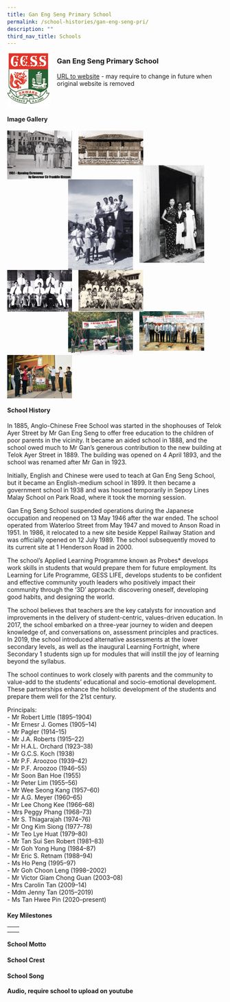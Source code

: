 ```yaml
---
title: Gan Eng Seng Primary School
permalink: /school-histories/gan-eng-seng-pri/
description: ""
third_nav_title: Schools
---
```

<img src="/images/ganengsengpri1.jpg" style="width:20%;margin-right:15px;" align = "left">

### **Gan Eng Seng Primary School**
[URL to website](https://www.ganengsengsch.moe.edu.sg/) - may require to change in future when original website is removed

<br clear="left">

#### **Image Gallery**

<p><a href="https://staging.d1yxymztqoj7qn.amplifyapp.com/images/ganengsengpri2.jpg">  
<img src="/images/ganengsengpri2.jpg" style="width:30%;margin-right:15px;" align = "left">
</a></p>

<p><a href="https://staging.d1yxymztqoj7qn.amplifyapp.com/images/ganengsengpri3.jpg">  
<img src="/images/ganengsengpri3.jpg" style="width:30%;margin-right:15px;" align = "left">
</a></p>

<p><a href="https://staging.d1yxymztqoj7qn.amplifyapp.com/images/ganengsengpri4.jpg">  
<img src="/images/ganengsengpri4.jpg" style="width:30%;margin-right:45px;" align = "right">
</a></p>

<p><a href="https://staging.d1yxymztqoj7qn.amplifyapp.com/images/ganengsengpri6.jpg">  
<img src="/images/ganengsengpri6.jpg" style="width:30%;margin-right:15px;" align = "right">
</a></p>

<p><a href="https://staging.d1yxymztqoj7qn.amplifyapp.com/images/ganengsengpri5.jpg">  
<img src="/images/ganengsengpri5.jpg" style="width:30%;margin-right:15px;" align = "left">
</a></p>

<p><a href="https://staging.d1yxymztqoj7qn.amplifyapp.com/images/ganengsengpri7.jpg">  
<img src="/images/ganengsengpri7.jpg" style="width:30%;margin-right:15px;" align = "left">
</a></p>

<p><a href="https://staging.d1yxymztqoj7qn.amplifyapp.com/images/ganengsengpri8.jpg">  
<img src="/images/ganengsengpri8.jpg" style="width:30%;margin-right:45px;" align = "right">
</a></p>

<p><a href="https://staging.d1yxymztqoj7qn.amplifyapp.com/images/ganengsengpri9.jpg">  
<img src="/images/ganengsengpri9.jpg" style="width:30%;margin-right:15px;" align = "right">
</a></p>

<p><a href="https://staging.d1yxymztqoj7qn.amplifyapp.com/images/ganengsengpri10.jpg">  
<img src="/images/ganengsengpri10.jpg" style="width:30%;margin-right:15px;" align = "left">
</a></p>

<br clear="left">

#### **School History**
In 1885, Anglo-Chinese Free School was started in the shophouses of Telok Ayer Street by Mr Gan Eng Seng to offer free education to the children of poor parents in the vicinity. It became an aided school in 1888, and the school owed much to Mr Gan’s generous contribution to the new building at Telok Ayer Street in 1889. The building was opened on 4 April 1893, and the school was renamed after Mr Gan in 1923.

Initially, English and Chinese were used to teach at Gan Eng Seng School, but it became an English-medium school in 1899. It then became a government school in 1938 and was housed temporarily in Sepoy Lines Malay School on Park Road, where it took the morning session.

Gan Eng Seng School suspended operations during the Japanese occupation and reopened on 13 May 1946 after the war ended. The school operated from Waterloo Street from May 1947 and moved to Anson Road in 1951. In 1986, it relocated to a new site beside Keppel Railway Station and was officially opened on 12 July 1989. The school subsequently moved to its current site at 1 Henderson Road in 2000.

The school’s Applied Learning Programme known as Probes\* develops work skills in students that would prepare them for future employment. Its Learning for Life Programme, GESS LIFE, develops students to be confident and effective community youth leaders who positively impact their community through the ‘3D’ approach: discovering oneself, developing good habits, and designing the world.

The school believes that teachers are the key catalysts for innovation and improvements in the delivery of student-centric, values-driven education. In 2017, the school embarked on a three-year journey to widen and deepen knowledge of, and conversations on, assessment principles and practices. In 2019, the school introduced alternative assessments at the lower secondary levels, as well as the inaugural Learning Fortnight, where Secondary 1 students sign up for modules that will instill the joy of learning beyond the syllabus.

The school continues to work closely with parents and the community to value-add to the students’ educational and socio-emotional development. These partnerships enhance the holistic development of the students and prepare them well for the 21st century.

Principals:<br>
\- Mr Robert Little (1895–1904)<br>
\- Mr Ernesr J. Gomes (1905–14)<br>
\- Mr Pagler (1914–15)<br>
\- Mr J.A. Roberts (1915–22)<br>
\- Mr H.A.L. Orchard (1923–38)<br>
\- Mr G.C.S. Koch (1938)<br>
\- Mr P.F. Aroozoo (1939–42)<br>
\- Mr P.F. Aroozoo (1946–55)<br>
\- Mr Soon Ban Hoe (1955)<br>
\- Mr Peter Lim (1955–56)<br>
\- Mr Wee Seong Kang (1957–60)<br>
\- Mr A.G. Meyer (1960–65)<br>
\- Mr Lee Chong Kee (1966–68)<br>
\- Mrs Peggy Phang (1968–73)<br>
\- Mr S. Thiagarajah (1974–76)<br>
\- Mr Ong Kim Siong (1977–78)<br>
\- Mr Teo Lye Huat (1979–80)<br>
\- Mr Tan Sui Sen Robert (1981–83)<br>
\- Mr Goh Yong Hung (1984–87)<br>
\- Mr Eric S. Retnam (1988–94)<br>
\- Ms Ho Peng (1995–97)<br>
\- Mr Goh Choon Leng (1998–2002)<br>
\- Mr Victor Giam Chong Guan (2003–08)<br>
\- Mrs Carolin Tan (2009–14)<br>
\- Mdm Jenny Tan (2015–2019)<br>
\- Ms Tan Hwee Pin (2020–present)

#### **Key Milestones**

|  |  |
|:---:|---|
|  |  |
|  |  |

#### **School Motto**


#### **School Crest**


#### **School Song**
**Audio, require school to upload on youtube**